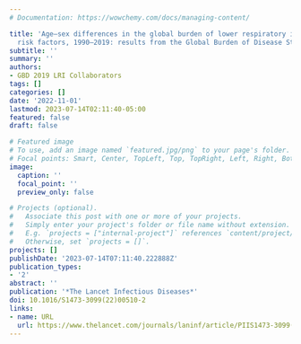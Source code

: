 ```yaml
---
# Documentation: https://wowchemy.com/docs/managing-content/

title: 'Age–sex differences in the global burden of lower respiratory infections and
  risk factors, 1990–2019: results from the Global Burden of Disease Study 2019'
subtitle: ''
summary: ''
authors:
- GBD 2019 LRI Collaborators
tags: []
categories: []
date: '2022-11-01'
lastmod: 2023-07-14T02:11:40-05:00
featured: false
draft: false

# Featured image
# To use, add an image named `featured.jpg/png` to your page's folder.
# Focal points: Smart, Center, TopLeft, Top, TopRight, Left, Right, BottomLeft, Bottom, BottomRight.
image:
  caption: ''
  focal_point: ''
  preview_only: false

# Projects (optional).
#   Associate this post with one or more of your projects.
#   Simply enter your project's folder or file name without extension.
#   E.g. `projects = ["internal-project"]` references `content/project/deep-learning/index.md`.
#   Otherwise, set `projects = []`.
projects: []
publishDate: '2023-07-14T07:11:40.222888Z'
publication_types:
- '2'
abstract: ''
publication: '*The Lancet Infectious Diseases*'
doi: 10.1016/S1473-3099(22)00510-2
links:
- name: URL
  url: https://www.thelancet.com/journals/laninf/article/PIIS1473-3099(22)00510-2/fulltext
---
```

